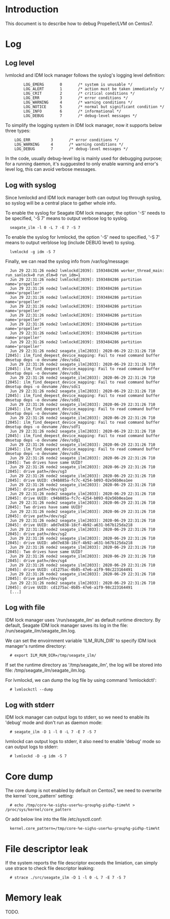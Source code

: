 # Introduction

This document is to describe how to debug Propeller/LVM on Centos7.

# Log

## Log level

lvmlockd and IDM lock manager follows the syslog's logging level
definition:

```
        LOG_EMERG       0       /* system is unusable */
        LOG_ALERT       1       /* action must be taken immediately */
        LOG_CRIT        2       /* critical conditions */
        LOG_ERR         3       /* error conditions */
        LOG_WARNING     4       /* warning conditions */
        LOG_NOTICE      5       /* normal but significant condition */
        LOG_INFO        6       /* informational */
        LOG_DEBUG       7       /* debug-level messages */
```

To simplify the logging system in IDM lock manager, now it supports
below three types:

        LOG_ERR         3       /* error conditions */
        LOG_WARNING     4       /* warning conditions */
        LOG_DEBUG       7       /* debug-level messages */

In the code, usually debug-level log is mainly used for debugging purpose;
for a running daemon, it's sugguested to only enable warning and error's
level log, this can avoid verbose messages.

## Log with syslog

Since lvmlockd and IDM lock manager both can output log through syslog,
so syslog will be a central place to gather whole info.

To enable the syslog for Seagate IDM lock manager, the option '-S'
needs to be specified, '-S 7' means to output verbose log to syslog.

```
  seagate_ilm -l 0 -L 7 -E 7 -S 7
```

To enable the syslog for lvmlockd, the option '-S' need to specified,
'-S 7' means to output verblose log (include DEBUG level) to syslog.

```
  lvmlockd -g idm -S 7
```

Finally, we can read the syslog info from /var/log/message:

```
  Jun 29 22:31:26 node2 lvmlockd[2039]: 1593484286 worker_thread_main: run_sanlock=0 run_dlm=0 run_idm=1
  Jun 29 22:31:26 node2 lvmlockd[2039]: 1593484286 partition name='propeller'
  Jun 29 22:31:26 node2 lvmlockd[2039]: 1593484286 partition name='propeller'
  Jun 29 22:31:26 node2 lvmlockd[2039]: 1593484286 partition name='propeller'
  Jun 29 22:31:26 node2 lvmlockd[2039]: 1593484286 partition name='propeller'
  Jun 29 22:31:26 node2 lvmlockd[2039]: 1593484286 partition name='propeller'
  Jun 29 22:31:26 node2 lvmlockd[2039]: 1593484286 partition name='propeller'
  Jun 29 22:31:26 node2 lvmlockd[2039]: 1593484286 partition name='propeller'
  Jun 29 22:31:26 node2 lvmlockd[2039]: 1593484286 partition name='propeller'
  Jun 29 22:31:26 node2 seagate_ilm[2033]: 2020-06-29 22:31:26 710 [2045]: ilm_find_deepest_device_mapping: Fail to read command buffer dmsetup deps -o devname /dev/sda1
  Jun 29 22:31:26 node2 seagate_ilm[2033]: 2020-06-29 22:31:26 710 [2045]: ilm_find_deepest_device_mapping: Fail to read command buffer dmsetup deps -o devname /dev/sdb1
  Jun 29 22:31:26 node2 seagate_ilm[2033]: 2020-06-29 22:31:26 710 [2045]: ilm_find_deepest_device_mapping: Fail to read command buffer dmsetup deps -o devname /dev/sdc1
  Jun 29 22:31:26 node2 seagate_ilm[2033]: 2020-06-29 22:31:26 710 [2045]: ilm_find_deepest_device_mapping: Fail to read command buffer dmsetup deps -o devname /dev/sdd1
  Jun 29 22:31:26 node2 seagate_ilm[2033]: 2020-06-29 22:31:26 710 [2045]: ilm_find_deepest_device_mapping: Fail to read command buffer dmsetup deps -o devname /dev/sde1
  Jun 29 22:31:26 node2 seagate_ilm[2033]: 2020-06-29 22:31:26 710 [2045]: ilm_find_deepest_device_mapping: Fail to read command buffer dmsetup deps -o devname /dev/sdf1
  Jun 29 22:31:26 node2 seagate_ilm[2033]: 2020-06-29 22:31:26 710 [2045]: ilm_find_deepest_device_mapping: Fail to read command buffer dmsetup deps -o devname /dev/sdg1
  Jun 29 22:31:26 node2 seagate_ilm[2033]: 2020-06-29 22:31:26 710 [2045]: ilm_find_deepest_device_mapping: Fail to read command buffer dmsetup deps -o devname /dev/sdh1
  Jun 29 22:31:26 node2 seagate_ilm[2033]: 2020-06-29 22:31:26 710 [2045]: Two drives have same UUID?
  Jun 29 22:31:26 node2 seagate_ilm[2033]: 2020-06-29 22:31:26 710 [2045]: drive path=/dev/sg3
  Jun 29 22:31:26 node2 seagate_ilm[2033]: 2020-06-29 22:31:26 710 [2045]: drive UUID: c94b885a-fc7c-4254-b093-02e56b0ea1ee
  Jun 29 22:31:26 node2 seagate_ilm[2033]: 2020-06-29 22:31:26 710 [2045]: drive path=/dev/sg3
  Jun 29 22:31:26 node2 seagate_ilm[2033]: 2020-06-29 22:31:26 710 [2045]: drive UUID: c94b885a-fc7c-4254-b093-02e56b0ea1ee
  Jun 29 22:31:26 node2 seagate_ilm[2033]: 2020-06-29 22:31:26 710 [2045]: Two drives have same UUID?
  Jun 29 22:31:26 node2 seagate_ilm[2033]: 2020-06-29 22:31:26 710 [2045]: drive path=/dev/sg2
  Jun 29 22:31:26 node2 seagate_ilm[2033]: 2020-06-29 22:31:26 710 [2045]: drive UUID: a0d7e838-18cf-4b92-a631-b67b125da218
  Jun 29 22:31:26 node2 seagate_ilm[2033]: 2020-06-29 22:31:26 710 [2045]: drive path=/dev/sg2
  Jun 29 22:31:26 node2 seagate_ilm[2033]: 2020-06-29 22:31:26 710 [2045]: drive UUID: a0d7e838-18cf-4b92-a631-b67b125da218
  Jun 29 22:31:26 node2 seagate_ilm[2033]: 2020-06-29 22:31:26 710 [2045]: Two drives have same UUID?
  Jun 29 22:31:26 node2 seagate_ilm[2033]: 2020-06-29 22:31:26 710 [2045]: drive path=/dev/sg4
  Jun 29 22:31:26 node2 seagate_ilm[2033]: 2020-06-29 22:31:26 710 [2045]: drive UUID: cd1275ac-0b85-47e6-a1f9-98c223164491
  Jun 29 22:31:26 node2 seagate_ilm[2033]: 2020-06-29 22:31:26 710 [2045]: drive path=/dev/sg4
  Jun 29 22:31:26 node2 seagate_ilm[2033]: 2020-06-29 22:31:26 710 [2045]: drive UUID: cd1275ac-0b85-47e6-a1f9-98c223164491
  [...]
```

## Log with file

IDM lock manager uses '/run/seagate_ilm' as default runtime directory.
By default, Seagate IDM lock manager saves its log in the file:
/run/seagate_ilm/seagate_ilm.log.

We can set the envoirnment variable 'ILM_RUN_DIR' to specify IDM lock
manager's runtime directory:
```
  # export ILM_RUN_DIR=/tmp/seagate_ilm/
```

If set the runtime directory as '/tmp/seagate_ilm', the log will be
stored into file: /tmp/seagate_ilm/seagate_ilm.log.

For lvmlockd, we can dump the log file by using command 'lvmlockdctl':
```
  # lvmlockctl --dump
```

## Log with stderr

IDM lock manager can output logs to stderr, so we need to enable its
'debug' mode and don't run as daemon mode:

```
  # seagate_ilm -D 1 -l 0 -L 7 -E 7 -S 7
```

lvmlockd can output logs to stderr, it also need to enable 'debug' mode
so can output logs to stderr:

```
  # lvmlockd -D -g idm -S 7
```

# Core dump

The core dump is not enabled by default on Centos7, we need to overwrite
the kernel 'core_pattern' setting:
```
  # echo /tmp/core-%e-sig%s-user%u-group%g-pid%p-time%t > /proc/sys/kernel/core_pattern
```

Or add below line into the file /etc/sysctl.conf:
```
  kernel.core_pattern=/tmp/core-%e-sig%s-user%u-group%g-pid%p-time%t
```

# File descriptor leak

If the system reports the file descriptor exceeds the limiation, can simply
use strace to check file descriptor leaking:
```
  # strace ./src/seagate_ilm -D 1 -l 0 -L 7 -E 7 -S 7
```

# Memory leak

TODO.
